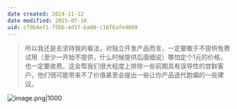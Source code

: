 ```yaml
---
date created: 2024-11-12
date modified: 2025-07-10
uid: cf0b4ef1-f5bb-4d17-ba80-c16f6afe4889
---
```

> 所以我还是去坚持我的看法，对独立开发产品而言，一定要敢于不提供免费试用（至少一开始不提供，什么时候提供后面细说）哪怕定个1元的价格，也一定要收费。这会帮我们很大程度上排除一些前期具有误导性的尝鲜客户，他们很可能带来不了价值甚至会提出一些让你产品迭代跑偏的一些建议。

![image.png|1000](https://imagehosting4picgo.oss-cn-beijing.aliyuncs.com/imagehosting/fix-dir%2Fpicgo%2Fpicgo-clipboard-images%2F2024%2F11%2F12%2F10-52-27-5e4371b808a720b25fa9b0d87241ea90-202411121052733-b9e981.png)

